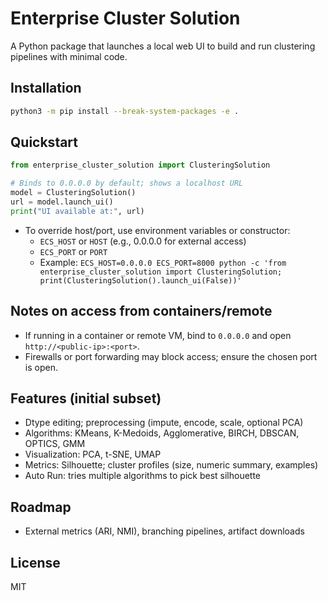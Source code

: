 # Enterprise Cluster Solution

A Python package that launches a local web UI to build and run clustering pipelines with minimal code.

## Installation

```bash
python3 -m pip install --break-system-packages -e .
```

## Quickstart

```python
from enterprise_cluster_solution import ClusteringSolution

# Binds to 0.0.0.0 by default; shows a localhost URL
model = ClusteringSolution()
url = model.launch_ui()
print("UI available at:", url)
```

- To override host/port, use environment variables or constructor:
  - `ECS_HOST` or `HOST` (e.g., 0.0.0.0 for external access)
  - `ECS_PORT` or `PORT`
  - Example: `ECS_HOST=0.0.0.0 ECS_PORT=8000 python -c 'from enterprise_cluster_solution import ClusteringSolution; print(ClusteringSolution().launch_ui(False))'`

## Notes on access from containers/remote
- If running in a container or remote VM, bind to `0.0.0.0` and open `http://<public-ip>:<port>`.
- Firewalls or port forwarding may block access; ensure the chosen port is open.

## Features (initial subset)
- Dtype editing; preprocessing (impute, encode, scale, optional PCA)
- Algorithms: KMeans, K-Medoids, Agglomerative, BIRCH, DBSCAN, OPTICS, GMM
- Visualization: PCA, t-SNE, UMAP
- Metrics: Silhouette; cluster profiles (size, numeric summary, examples)
- Auto Run: tries multiple algorithms to pick best silhouette

## Roadmap
- External metrics (ARI, NMI), branching pipelines, artifact downloads

## License
MIT